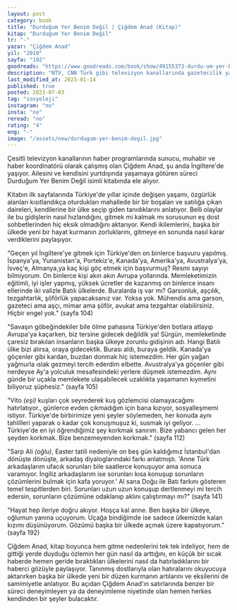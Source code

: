 ```yaml
---
layout: post
category: book
title: "Durduğum Yer Benim Değil | Çiğdem Anad (Kitap)"
kitap: "Durduğum Yer Benim Değil"
tr: "-"
yazar: "Çiğdem Anad"
yil: "2019"
sayfa: "192"
goodreads: "https://www.goodreads.com/book/show/49155373-durdu-um-yer-benim-de-il"
description: "NTV, CNN Türk gibi televizyon kanallarında gazetecilik yapan Çiğdem Anad, şu anda İngiltere'de yaşıyor. Ailesini ve kendisini yurtdışında yaşamaya götüren süreci Durduğum Yer Benim Değil isimli kitabında ele alıyor."
last_modified_at: 2023-01-14
published: true
posted: 2021-07-03
tag: "sosyoloji"
instagram: "no"
insta: "no"
reread: "no"
rating: "4"
eng: "-"
image: "/assets/new/durdugum-yer-benim-degil.jpg"
---
```


Çesitli televizyon kanallarının haber programlarında sunucu, muhabir ve haber koordinatörü olarak çalışmış olan Çiğdem Anad, şu anda İngiltere'de yaşıyor. Ailesini ve kendisini yurtdışında yaşamaya götüren süreci Durduğum Yer Benim Değil isimli kitabında ele alıyor. 

Kitabın ilk sayfalarında Türkiye'de yıllar içinde değişen yaşamı, özgürlük alanları kısıtlandıkça oturdukları mahallede bir bir boşalan ve satılığa çıkan daireleri, kendilerine bir ülke seçip giden tanıdıklarını anlatıyor. Belli olaylar ile bu gidişlerin nasıl hızlandığını, gitmek mi kalmak mı sorusunun eş dost sohbetlerinden hiç eksik olmadığını aktarıyor. Kendi ikilemlerini, başka bir ülkede yeni bir hayat kurmanın zorluklarını, gitmeye en sonunda nasıl karar verdiklerini paylaşıyor. 

"Geçen yıl İngiltere'ye gitmek için Türkiye'den on binlerce başvuru yapılmış. İspanya'ya, Yunanistan'a, Portekiz'e, Kanada'ya, Amerika'ya, Avustralya'ya, İsveç'e, Almanya,ya kaç kişi göç etmek için başvurmuş? Resmi sayıyı bilmiyorum. On binlerce kişi akın akın Avrupa yollarında. Memleketimizin eğitimli, iyi işler yapmış, yüksek ücretler de kazanmış on binlerce insanı ellerinde iki valizle Batılı ülkelerde. Buralarda iş var mı? Garsonluk, aşçılık, tezgahtarlık, şöförlük yapacaksanız var. Yoksa yok. Mühendis ama garson, gazeteci ama aşçı, mimar ama şöför, avukat ama tezgahtar olabilirsiniz. Hiçbir engel yok." (sayfa 104)

"Savaşın göbeğindekiler bile ölme pahasına Türkiye'den botlara atlayıp Avrupa'ya kaçarken, biz tersine gidecek değildik ya! Sürgün, memleketinde çaresiz bırakılan insanların başka ülkeye zorunlu gidişinin adı. Hangi Batılı ülke bizi alırsa, oraya gidecektik. Burası aldı, buraya geldik. Kanada'ya göçenler gibi kardan, buzdan donmak hiç istemezdim. Her gün yağan yağmurla ıslak gezmeyi tercih ederdim elbette. Avustralya'ya göçenler gibi nerdeyse Ay'a yolculuk mesafesindeki yerlere düşmek istemezdim. Aynı günde bir uçakla memlekete ulaşabilecek uzaklıkta yaşamanın kıymetini biliyoruz şüphesiz." (sayfa 105)

"Vito _(eşi)_ kuşları çok seyrederek kuş gözlemcisi olamayacağımı hatırlatıyor., günlerce evden çıkmadığım için bana kızıyor, sosyalleşmemi istiyor. Türkiye'de birbirimize yeni şeyler söylemeden, her konuda aynı tahlilleri yaparak o kadar çok konuşmuşuz ki, susmak iyi geliyor. ... Türkiye'de en iyi öğrendiğimiz şey korkmak sanırım. Bize yabancı gelen her şeyden korkmak. Bize benzemeyenden korkmak." (sayfa 112)

"Sarp Ali _(oğlu)_, Easter tatili nedeniyle on beş gün kaldığımız İstanbul'dan dönüşte dönüşte, arkadaş diyaloglarındaki farkı anlatmıştı. 
'Anne Türk arkadaşlarım ufacık sorunları bile saatlerce konuşuyor ama sonuca varamıyor. İngiliz arkadaşlarım ise sorunları kısa konuşup sorunların çözümlerini bulmak için kafa yoruyor.' 
Al sana Doğu ile Batı farkını gösteren temel tespitlerden biri. Sorunları uzun uzun konuşup dertlenmeyi mi tercih edersin, sorunların çözümüne odaklanıp aklını çalıştırmayı mı?" (sayfa 141)

"Hayat hep ileriye doğru akıyor.
Hoşça kal anne.
Ben başka bir ülkeye, oğlumun yanına uçuyorum. Uçağa bindiğimde ise sadece ülkemizde kalan kızımı düşünüyorum. Gözümü başka bir ülkede açmak üzere kapatıyorum." (sayfa 192)

Çiğdem Anad, kitap boyunca hem gitme nedenlerini tek tek irdeliyor, hem de gittiği yerde duyduğu özlemin her gün nasıl da arttığını, en küçük bir sıcak haberde hemen geride bıraktıkları ülkelerini nasıl da hatırladıklarını bir haberci gözüyle paylaşıyor. Tanınmış dostlarıyla olan hatıralarını okuyucuya aktarırken başka bir ülkede yeni bir düzen kurmanın artılarını ve eksilerini de samimiyetle anlatıyor. Bu açıdan Çiğdem Anad'ın satırlarında benzer bir süreci deneyimleyen ya da deneyimleme niyetinde olan hemen herkes kendinden bir şeyler bulacaktır.


